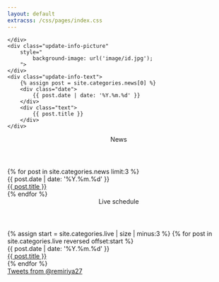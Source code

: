 ```yaml
---
layout: default
extracss: /css/pages/index.css
---
```

<div class="top-picture"
	style="
		background-image: url('image/index-large/00.jpg');
		background-size: cover;
		background-position: 35%;
	">
	<div class="extra-link">
		
	</div>
	<div class="update-info-picture"
		style="
			background-image: url('image/id.jpg');
		">
	</div>
	<div class="update-info-text">
		{% assign post = site.categories.news[0] %}
		<div class="date">
			{{ post.date | date: '%Y.%m.%d' }}
		</div>
		<div class="text">
			{{ post.title }}
		</div>
	</div>
</div>
<div class="bottom-contents">
	<section class="news">
		<header>News</header>
		{% for post in site.categories.news limit:3 %}
		<div class="post-thumb">
			<div class="date">
				{{ post.date | date: '%Y.%m.%d' }}
			</div>
			<div class="title">
				<a href="{{ base }}{{ post.url }}">{{ post.title }}
					<i class="fa fa-arrow-circle-right fa-lg"></i></a>
			</div>
		</div>
		{% endfor %}
	</section>
	<section class="live">
		<header>Live schedule</header>
		{% assign start = site.categories.live | size | minus:3 %}
		{% for post in site.categories.live reversed offset:start %}
		<div class="post-thumb">
			<div class="date">
				{{ post.date | date: '%Y.%m.%d' }}
			</div>
			<div class="title">
				<a href="{{ base }}{{ post.url }}">{{ post.title }}
					<i class="fa fa-arrow-circle-right fa-lg"></i></a>
			</div>
		</div>
		{% endfor %}
	</section>
	<section class="twitter">
		<a class="twitter-timeline" href="https://twitter.com/remiriya27" data-widget-id="607049707467120641" data-link-color="#d55" data-chrome="nofooter" data-border-color="#ffc6d1" data-tweet-limit="3">Tweets from @remiriya27</a>
	</section>
</div>